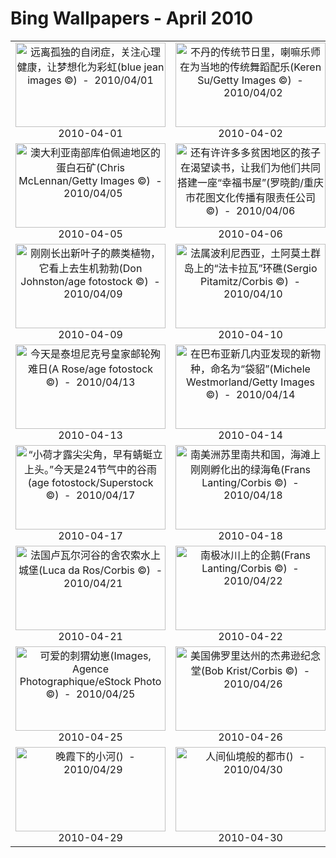 # Bing Wallpapers - April 2010

| | | | |
|:-------------------------:|:-------------------------:|:-------------------------:|:-------------------------:|
| <a href="https://bing.ee123.net/img/cn/fhd/2010/04/01.jpg" target="_blank"><img src="https://bing.ee123.net/img/cn/fhd/2010/04/01.jpg" width="240" height="135" alt="远离孤独的自闭症，关注心理健康，让梦想化为彩虹(blue jean images ©)  -  2010/04/01" title="远离孤独的自闭症，关注心理健康，让梦想化为彩虹(blue jean images ©)  -  2010/04/01"></a><br>2010-04-01<br> | <a href="https://bing.ee123.net/img/cn/fhd/2010/04/02.jpg" target="_blank"><img src="https://bing.ee123.net/img/cn/fhd/2010/04/02.jpg" width="240" height="135" alt="不丹的传统节日里，喇嘛乐师在为当地的传统舞蹈配乐(Keren Su/Getty Images ©)  -  2010/04/02" title="不丹的传统节日里，喇嘛乐师在为当地的传统舞蹈配乐(Keren Su/Getty Images ©)  -  2010/04/02"></a><br>2010-04-02<br> | <a href="https://bing.ee123.net/img/cn/fhd/2010/04/03.jpg" target="_blank"><img src="https://bing.ee123.net/img/cn/fhd/2010/04/03.jpg" width="240" height="135" alt="游艇在德国多瑙河惬意的美景中畅游(Bildagentur Waldhaeusl/Age Fotostock ©)  -  2010/04/03" title="游艇在德国多瑙河惬意的美景中畅游(Bildagentur Waldhaeusl/Age Fotostock ©)  -  2010/04/03"></a><br>2010-04-03<br> | <a href="https://bing.ee123.net/img/cn/fhd/2010/04/04.jpg" target="_blank"><img src="https://bing.ee123.net/img/cn/fhd/2010/04/04.jpg" width="240" height="135" alt="“清明时节雨纷纷，路上行人欲断魂。借问酒家何处有？牧童遥指杏花村。”今天是清明节(Ian Cumming/age fotostock ©)  -  2010/04/04" title="“清明时节雨纷纷，路上行人欲断魂。借问酒家何处有？牧童遥指杏花村。”今天是清明节(Ian Cumming/age fotostock ©)  -  2010/04/04"></a><br>2010-04-04<br> |
| <a href="https://bing.ee123.net/img/cn/fhd/2010/04/05.jpg" target="_blank"><img src="https://bing.ee123.net/img/cn/fhd/2010/04/05.jpg" width="240" height="135" alt="澳大利亚南部库伯佩迪地区的蛋白石矿(Chris McLennan/Getty Images ©)  -  2010/04/05" title="澳大利亚南部库伯佩迪地区的蛋白石矿(Chris McLennan/Getty Images ©)  -  2010/04/05"></a><br>2010-04-05<br> | <a href="https://bing.ee123.net/img/cn/fhd/2010/04/06.jpg" target="_blank"><img src="https://bing.ee123.net/img/cn/fhd/2010/04/06.jpg" width="240" height="135" alt="还有许许多多贫困地区的孩子在渴望读书，让我们为他们共同搭建一座“幸福书屋”(罗晓韵/重庆市花图文化传播有限责任公司 ©)  -  2010/04/06" title="还有许许多多贫困地区的孩子在渴望读书，让我们为他们共同搭建一座“幸福书屋”(罗晓韵/重庆市花图文化传播有限责任公司 ©)  -  2010/04/06"></a><br>2010-04-06<br> | <a href="https://bing.ee123.net/img/cn/fhd/2010/04/07.jpg" target="_blank"><img src="https://bing.ee123.net/img/cn/fhd/2010/04/07.jpg" width="240" height="135" alt="中国云南罗平的油菜花田(JTB Photo/Photolibrary ©)  -  2010/04/07" title="中国云南罗平的油菜花田(JTB Photo/Photolibrary ©)  -  2010/04/07"></a><br>2010-04-07<br> | <a href="https://bing.ee123.net/img/cn/fhd/2010/04/08.jpg" target="_blank"><img src="https://bing.ee123.net/img/cn/fhd/2010/04/08.jpg" width="240" height="135" alt="在湖中泛波的，是“鸳鸯”中的“鸳”鸟(David Slater/DanitaDelimont.com ©)  -  2010/04/08" title="在湖中泛波的，是“鸳鸯”中的“鸳”鸟(David Slater/DanitaDelimont.com ©)  -  2010/04/08"></a><br>2010-04-08<br> |
| <a href="https://bing.ee123.net/img/cn/fhd/2010/04/09.jpg" target="_blank"><img src="https://bing.ee123.net/img/cn/fhd/2010/04/09.jpg" width="240" height="135" alt="刚刚长出新叶子的蕨类植物，它看上去生机勃勃(Don Johnston/age fotostock ©)  -  2010/04/09" title="刚刚长出新叶子的蕨类植物，它看上去生机勃勃(Don Johnston/age fotostock ©)  -  2010/04/09"></a><br>2010-04-09<br> | <a href="https://bing.ee123.net/img/cn/fhd/2010/04/10.jpg" target="_blank"><img src="https://bing.ee123.net/img/cn/fhd/2010/04/10.jpg" width="240" height="135" alt="法属波利尼西亚，土阿莫土群岛上的“法卡拉瓦”环礁(Sergio Pitamitz/Corbis ©)  -  2010/04/10" title="法属波利尼西亚，土阿莫土群岛上的“法卡拉瓦”环礁(Sergio Pitamitz/Corbis ©)  -  2010/04/10"></a><br>2010-04-10<br> | <a href="https://bing.ee123.net/img/cn/fhd/2010/04/11.jpg" target="_blank"><img src="https://bing.ee123.net/img/cn/fhd/2010/04/11.jpg" width="240" height="135" alt="智利复活节岛上神秘的摩艾石像(James L. Amos/Corbis ©)  -  2010/04/11" title="智利复活节岛上神秘的摩艾石像(James L. Amos/Corbis ©)  -  2010/04/11"></a><br>2010-04-11<br> | <a href="https://bing.ee123.net/img/cn/fhd/2010/04/12.jpg" target="_blank"><img src="https://bing.ee123.net/img/cn/fhd/2010/04/12.jpg" width="240" height="135" alt="波兰格但斯克城广场上的海神喷泉(Jon Arnold Images/Danita Delmont.com ©)  -  2010/04/12" title="波兰格但斯克城广场上的海神喷泉(Jon Arnold Images/Danita Delmont.com ©)  -  2010/04/12"></a><br>2010-04-12<br> |
| <a href="https://bing.ee123.net/img/cn/fhd/2010/04/13.jpg" target="_blank"><img src="https://bing.ee123.net/img/cn/fhd/2010/04/13.jpg" width="240" height="135" alt="今天是泰坦尼克号皇家邮轮殉难日(A Rose/age fotostock ©)  -  2010/04/13" title="今天是泰坦尼克号皇家邮轮殉难日(A Rose/age fotostock ©)  -  2010/04/13"></a><br>2010-04-13<br> | <a href="https://bing.ee123.net/img/cn/fhd/2010/04/14.jpg" target="_blank"><img src="https://bing.ee123.net/img/cn/fhd/2010/04/14.jpg" width="240" height="135" alt="在巴布亚新几内亚发现的新物种，命名为“袋貂”(Michele Westmorland/Getty Images ©)  -  2010/04/14" title="在巴布亚新几内亚发现的新物种，命名为“袋貂”(Michele Westmorland/Getty Images ©)  -  2010/04/14"></a><br>2010-04-14<br> | <a href="https://bing.ee123.net/img/cn/fhd/2010/04/15.jpg" target="_blank"><img src="https://bing.ee123.net/img/cn/fhd/2010/04/15.jpg" width="240" height="135" alt="爱尔兰梅奥县阳光明媚的克莱尔郡(Travelpix Ltd./Getty Images ©)  -  2010/04/15" title="爱尔兰梅奥县阳光明媚的克莱尔郡(Travelpix Ltd./Getty Images ©)  -  2010/04/15"></a><br>2010-04-15<br> | <a href="https://bing.ee123.net/img/cn/fhd/2010/04/16.jpg" target="_blank"><img src="https://bing.ee123.net/img/cn/fhd/2010/04/16.jpg" width="240" height="135" alt="日本三重县的伊势湾，图为被绳索相连的“夫妻岩”(Gavin Hellier/Corbis ©)  -  2010/04/16" title="日本三重县的伊势湾，图为被绳索相连的“夫妻岩”(Gavin Hellier/Corbis ©)  -  2010/04/16"></a><br>2010-04-16<br> |
| <a href="https://bing.ee123.net/img/cn/fhd/2010/04/17.jpg" target="_blank"><img src="https://bing.ee123.net/img/cn/fhd/2010/04/17.jpg" width="240" height="135" alt="“小荷才露尖尖角，早有蜻蜓立上头。”今天是24节气中的谷雨(age fotostock/Superstock ©)  -  2010/04/17" title="“小荷才露尖尖角，早有蜻蜓立上头。”今天是24节气中的谷雨(age fotostock/Superstock ©)  -  2010/04/17"></a><br>2010-04-17<br> | <a href="https://bing.ee123.net/img/cn/fhd/2010/04/18.jpg" target="_blank"><img src="https://bing.ee123.net/img/cn/fhd/2010/04/18.jpg" width="240" height="135" alt="南美洲苏里南共和国，海滩上刚刚孵化出的绿海龟(Frans Lanting/Corbis ©)  -  2010/04/18" title="南美洲苏里南共和国，海滩上刚刚孵化出的绿海龟(Frans Lanting/Corbis ©)  -  2010/04/18"></a><br>2010-04-18<br> | <a href="https://bing.ee123.net/img/cn/fhd/2010/04/19.jpg" target="_blank"><img src="https://bing.ee123.net/img/cn/fhd/2010/04/19.jpg" width="240" height="135" alt="危地马拉丛林中的玛雅文明遗址(Keren Su/Corbis ©)  -  2010/04/19" title="危地马拉丛林中的玛雅文明遗址(Keren Su/Corbis ©)  -  2010/04/19"></a><br>2010-04-19<br> | <a href="https://bing.ee123.net/img/cn/fhd/2010/04/20.jpg" target="_blank"><img src="https://bing.ee123.net/img/cn/fhd/2010/04/20.jpg" width="240" height="135" alt="距离地球一万光年的仙后座A，爆炸后精美绝伦的超新星(NASA ©)  -  2010/04/20" title="距离地球一万光年的仙后座A，爆炸后精美绝伦的超新星(NASA ©)  -  2010/04/20"></a><br>2010-04-20<br> |
| <a href="https://bing.ee123.net/img/cn/fhd/2010/04/21.jpg" target="_blank"><img src="https://bing.ee123.net/img/cn/fhd/2010/04/21.jpg" width="240" height="135" alt="法国卢瓦尔河谷的舍农索水上城堡(Luca da Ros/Corbis ©)  -  2010/04/21" title="法国卢瓦尔河谷的舍农索水上城堡(Luca da Ros/Corbis ©)  -  2010/04/21"></a><br>2010-04-21<br> | <a href="https://bing.ee123.net/img/cn/fhd/2010/04/22.jpg" target="_blank"><img src="https://bing.ee123.net/img/cn/fhd/2010/04/22.jpg" width="240" height="135" alt="南极冰川上的企鹅(Frans Lanting/Corbis ©)  -  2010/04/22" title="南极冰川上的企鹅(Frans Lanting/Corbis ©)  -  2010/04/22"></a><br>2010-04-22<br> | <a href="https://bing.ee123.net/img/cn/fhd/2010/04/23.jpg" target="_blank"><img src="https://bing.ee123.net/img/cn/fhd/2010/04/23.jpg" width="240" height="135" alt="纳米比亚南部小镇上的“猫鼬一家”(Paul Souders/Corbis ©)  -  2010/04/23" title="纳米比亚南部小镇上的“猫鼬一家”(Paul Souders/Corbis ©)  -  2010/04/23"></a><br>2010-04-23<br> | <a href="https://bing.ee123.net/img/cn/fhd/2010/04/24.jpg" target="_blank"><img src="https://bing.ee123.net/img/cn/fhd/2010/04/24.jpg" width="240" height="135" alt="从外太空拍到2004年席卷巴哈马的飓风“珍妮”(NOAA/Corbis ©)  -  2010/04/24" title="从外太空拍到2004年席卷巴哈马的飓风“珍妮”(NOAA/Corbis ©)  -  2010/04/24"></a><br>2010-04-24<br> |
| <a href="https://bing.ee123.net/img/cn/fhd/2010/04/25.jpg" target="_blank"><img src="https://bing.ee123.net/img/cn/fhd/2010/04/25.jpg" width="240" height="135" alt="可爱的刺猬幼崽(Images, Agence Photographique/eStock Photo ©)  -  2010/04/25" title="可爱的刺猬幼崽(Images, Agence Photographique/eStock Photo ©)  -  2010/04/25"></a><br>2010-04-25<br> | <a href="https://bing.ee123.net/img/cn/fhd/2010/04/26.jpg" target="_blank"><img src="https://bing.ee123.net/img/cn/fhd/2010/04/26.jpg" width="240" height="135" alt="美国佛罗里达州的杰弗逊纪念堂(Bob Krist/Corbis ©)  -  2010/04/26" title="美国佛罗里达州的杰弗逊纪念堂(Bob Krist/Corbis ©)  -  2010/04/26"></a><br>2010-04-26<br> | <a href="https://bing.ee123.net/img/cn/fhd/2010/04/27.jpg" target="_blank"><img src="https://bing.ee123.net/img/cn/fhd/2010/04/27.jpg" width="240" height="135" alt="美国南银州立瀑布公园中幽静的小路(Craig Tuttle/age fotostock ©)  -  2010/04/27" title="美国南银州立瀑布公园中幽静的小路(Craig Tuttle/age fotostock ©)  -  2010/04/27"></a><br>2010-04-27<br> | <a href="https://bing.ee123.net/img/cn/fhd/2010/04/28.jpg" target="_blank"><img src="https://bing.ee123.net/img/cn/fhd/2010/04/28.jpg" width="240" height="135" alt="夜幕下的上海华光璀璨(Panorama Stock RF/Photolibrary ©)  -  2010/04/28" title="夜幕下的上海华光璀璨(Panorama Stock RF/Photolibrary ©)  -  2010/04/28"></a><br>2010-04-28<br> |
| <a href="https://bing.ee123.net/img/cn/fhd/2010/04/29.jpg" target="_blank"><img src="https://bing.ee123.net/img/cn/fhd/2010/04/29.jpg" width="240" height="135" alt="晚霞下的小河()  -  2010/04/29" title="晚霞下的小河()  -  2010/04/29"></a><br>2010-04-29<br> | <a href="https://bing.ee123.net/img/cn/fhd/2010/04/30.jpg" target="_blank"><img src="https://bing.ee123.net/img/cn/fhd/2010/04/30.jpg" width="240" height="135" alt="人间仙境般的都市()  -  2010/04/30" title="人间仙境般的都市()  -  2010/04/30"></a><br>2010-04-30<br> |  |  |
